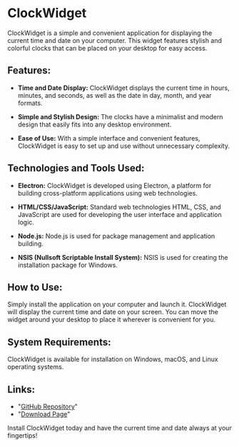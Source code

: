 # ClockWidget

ClockWidget is a simple and convenient application for displaying the current time and date on your computer. This widget features stylish and colorful clocks that can be placed on your desktop for easy access.

## Features:

- **Time and Date Display:** ClockWidget displays the current time in hours, minutes, and seconds, as well as the date in day, month, and year formats.

- **Simple and Stylish Design:** The clocks have a minimalist and modern design that easily fits into any desktop environment.

- **Ease of Use:** With a simple interface and convenient features, ClockWidget is easy to set up and use without unnecessary complexity.

## Technologies and Tools Used:

- **Electron:** ClockWidget is developed using Electron, a platform for building cross-platform applications using web technologies.

- **HTML/CSS/JavaScript:** Standard web technologies HTML, CSS, and JavaScript are used for developing the user interface and application logic.

- **Node.js:** Node.js is used for package management and application building.

- **NSIS (Nullsoft Scriptable Install System):** NSIS is used for creating the installation package for Windows.

## How to Use:

Simply install the application on your computer and launch it. ClockWidget will display the current time and date on your screen. You can move the widget around your desktop to place it wherever is convenient for you.

## System Requirements:

ClockWidget is available for installation on Windows, macOS, and Linux operating systems.

## Links:

- "[GitHub Repository](https://github.com/amir-38/ClockWidget)"
- "[Download Page](https://drive.google.com/file/d/1yIqvhG-VlnhTdMxljPONpx26AYHOPVn3/view?usp=sharing)"

Install ClockWidget today and have the current time and date always at your fingertips!
